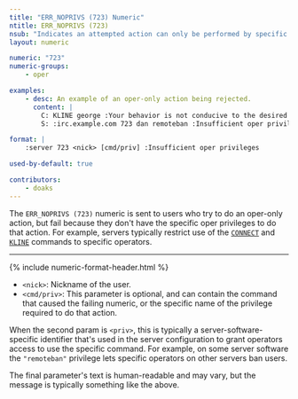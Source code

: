 ```yaml
---
title: "ERR_NOPRIVS (723) Numeric"
ntitle: ERR_NOPRIVS (723)
nsub: "Indicates an attempted action can only be performed by specific opers"
layout: numeric

numeric: "723"
numeric-groups:
    - oper

examples:
    - desc: An example of an oper-only action being rejected.
      content: |
        C: KLINE george :Your behavior is not conducive to the desired environment.
        S: :irc.example.com 723 dan remoteban :Insufficient oper privileges

format: |
    :server 723 <nick> [cmd/priv] :Insufficient oper privileges

used-by-default: true

contributors:
    - doaks
---
```

The `ERR_NOPRIVS (723)` numeric is sent to users who try to do an oper-only action, but fail because they don't have the specific oper privileges to do that action. For example, servers typically restrict use of the [`CONNECT`](../commands/connect.html) and [`KLINE`](../commands/kline.html) commands to specific operators.

-----

{% include numeric-format-header.html %}

- `<nick>`: Nickname of the user.
- `<cmd/priv>`: This parameter is optional, and can contain the command that caused the failing numeric, or the specific name of the privilege required to do that action.

When the second param is `<priv>`, this is typically a server-software-specific identifier that's used in the server configuration to grant operators access to use the specific command. For example, on some server software the `"remoteban"` privilege lets specific operators on other servers ban users.

The final parameter's text is human-readable and may vary, but the message is typically something like the above.
